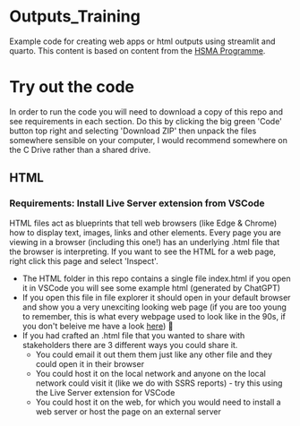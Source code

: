# Outputs_Training
Example code for creating web apps or html outputs using streamlit and quarto. This content is based on content from the [HSMA Programme](https://hsma-programme.github.io/hsma_site/).

# Try out the code
In order to run the code you will need to download a copy of this repo and see requirements in each section. Do this by clicking the big green 'Code' button top right and selecting 'Download ZIP' then unpack the files somewhere sensible on your computer, I would recommend somewhere on the C Drive rather than a shared drive.

## HTML
### Requirements: Install Live Server extension from VSCode
HTML files act as blueprints that tell web browsers (like Edge & Chrome) how to display text, images, links and other elements. Every page you are viewing in a browser (including this one!) has an underlying .html file that the browser is interpreting. If you want to see the HTML for a web page, right click this page and select 'Inspect'. 
* The HTML folder in this repo contains a single file index.html if you open it in VSCode you will see some example html (generated by ChatGPT)
* If you open this file in file explorer it should open in your default browser and show you a very unexciting looking web page (if you are too young to remember, this is what every webpage used to look like in the 90s, if you don't beleive me have a look [here](https://www.webdesignmuseum.org/exhibitions/web-design-in-the-90s)) :space_invader:
* If you had crafted an .html file that you wanted to share with stakeholders there are 3 different ways you could share it.
     * You could email it out them them just like any other file and they could open it in their browser
     * You could host it on the local network and anyone on the local network could visit it (like we do with SSRS reports) - try this using the Live Server extension for VSCode
     * You could host it on the web, for which you would need to install a web server or host the page on an external server
